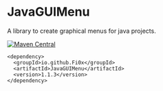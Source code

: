 # JavaGUIMenu
A library to create graphical menus for java projects.

[![Maven Central](https://maven-badges.herokuapp.com/maven-central/io.github.Fi0x/JavaGUIMenu/badge.svg)](https://maven-badges.herokuapp.com/maven-central/io.github.Fi0x/JavaGUIMenu/)
```
<dependency>
  <groupId>io.github.Fi0x</groupId>
  <artifactId>JavaGUIMenu</artifactId>
  <version>1.1.3</version>
</dependency>
```
